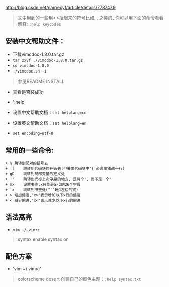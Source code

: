 http://blog.csdn.net/namecyf/article/details/7787479

> 文中用到的一些用<>括起来的符号比如<C-T>, <C-S-A>, 之类的, 你可以用下面的命令看看解释:
`:help keycodes`

## 安装中文帮助文件：
+ 下载vimcdoc-1.8.0.tar.gz
+ `tar zxvf ./vimcdoc-1.8.0.tar.gz`
+ `cd vimcdoc-1.8.0`
+ `./vimcdoc.sh -i`
> 参见README INSTALL

+ 查看是否装成功
+ ':help'

+ 设置中文帮助文档：`set helplang=cn`
+ 设置英文帮助文档：`set helplang=en`
+ `set encoding=utf-8`

## 常用的一些命令:
	+ %	跳转到配对的括号去
	+ [[	跳转到代码块的开头去(但要求代码块中'{'必须单独占一行)
	+ gD	跳转到局部变量的定义处
	+ ''	跳转到光标上次停靠的地方, 是两个', 而不是一个"
	+ mx	设置书签,x只能是a-z的26个字母
	+ `x	跳转到书签处("`"是1左边的键)
	+ >	增加缩进,"x>"表示增加以下x行的缩进
	+ <	减少缩进,"x<"表示减少以下x行的缩进

## 语法高亮
+ `vim ~/.vimrc`
> syntax enable
> syntax on

## 配色方案
+ 'vim ~/.vimrc'
> colorscheme desert
> 创建自己的颜色主题：`:help syntax.txt`


